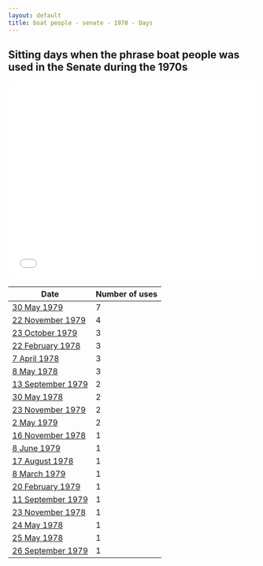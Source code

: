 ```yaml
---
layout: default
title: boat people - senate - 1970 - Days
---
```

## Sitting days when the phrase **boat people** was used in the Senate during the 1970s

<iframe width="100%" height="400" frameborder="0" scrolling="no" src="//plot.ly/~wragge/2087.embed"></iframe>

| Date | Number of uses |
|--------------|----------------|
|[30 May 1979](https://historichansard.net/senate/1979/19790530_senate_31_s81/)|7|
|[22 November 1979](https://historichansard.net/senate/1979/19791122_senate_31_s83/)|4|
|[23 October 1979](https://historichansard.net/senate/1979/19791023_senate_31_s83/)|3|
|[22 February 1978](https://historichansard.net/senate/1978/19780222_senate_31_s76/)|3|
|[7 April 1978](https://historichansard.net/senate/1978/19780407_senate_31_s76/)|3|
|[8 May 1978](https://historichansard.net/senate/1978/19780508_senate_31_s77/)|3|
|[13 September 1979](https://historichansard.net/senate/1979/19790913_senate_31_s82/)|2|
|[30 May 1978](https://historichansard.net/senate/1978/19780530_senate_31_s77/)|2|
|[23 November 1979](https://historichansard.net/senate/1979/19791123_senate_31_s83/)|2|
|[2 May 1979](https://historichansard.net/senate/1979/19790502_senate_31_s81/)|2|
|[16 November 1978](https://historichansard.net/senate/1978/19781116_senate_31_s79/)|1|
|[8 June 1979](https://historichansard.net/senate/1979/19790608_senate_31_s81/)|1|
|[17 August 1978](https://historichansard.net/senate/1978/19780817_senate_31_s78/)|1|
|[8 March 1979](https://historichansard.net/senate/1979/19790308_SENATE_31_S80/)|1|
|[20 February 1979](https://historichansard.net/senate/1979/19790220_senate_31_s80/)|1|
|[11 September 1979](https://historichansard.net/senate/1979/19790911_senate_31_s82/)|1|
|[23 November 1978](https://historichansard.net/senate/1978/19781123_senate_31_s79/)|1|
|[24 May 1978](https://historichansard.net/senate/1978/19780524_senate_31_s77/)|1|
|[25 May 1978](https://historichansard.net/senate/1978/19780525_senate_31_s77/)|1|
|[26 September 1979](https://historichansard.net/senate/1979/19790926_senate_31_s82/)|1|

